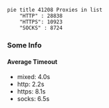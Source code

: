 
```mermaid
pie title 41208 Proxies in list
    "HTTP" : 28838
    "HTTPS": 10923
    "SOCKS" : 8724
```

### Some Info
#### Average Timeout

- mixed: 4.0s
- http: 2.2s
- https: 8.1s
- socks: 6.5s